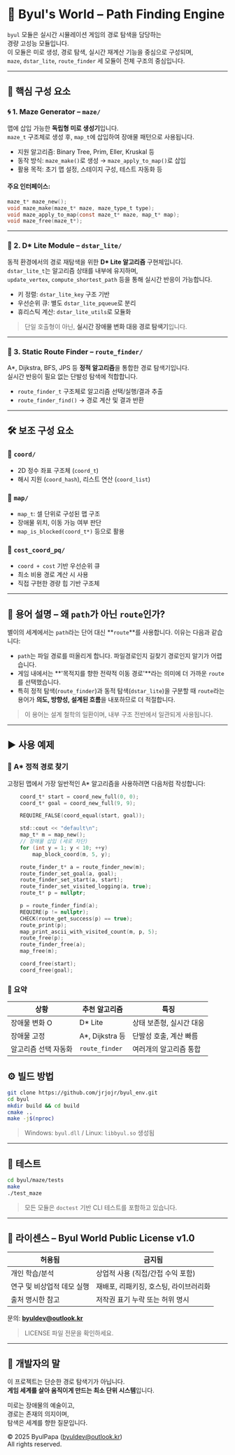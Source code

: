# 🌟 Byul's World – Path Finding Engine

`byul` 모듈은 실시간 시뮬레이션 게임의 경로 탐색을 담당하는  
경량 고성능 모듈입니다.  
이 모듈은 미로 생성, 경로 탐색, 실시간 재계산 기능을 중심으로 구성되며,  
`maze`, `dstar_lite`, `route_finder` 세 모듈이 전체 구조의 중심입니다.

---

## 🧩 핵심 구성 요소

### 🌀 1. Maze Generator – `maze/`

맵에 삽입 가능한 **독립형 미로 생성기**입니다.  
`maze_t` 구조체로 생성 후, `map_t`에 삽입하여 장애물 패턴으로 사용됩니다.

- 지원 알고리즘: Binary Tree, Prim, Eller, Kruskal 등
- 동작 방식: `maze_make()`로 생성 → `maze_apply_to_map()`로 삽입
- 활용 목적: 초기 맵 설정, 스테이지 구성, 테스트 자동화 등

#### 주요 인터페이스:
```c
maze_t* maze_new();
void maze_make(maze_t* maze, maze_type_t type);
void maze_apply_to_map(const maze_t* maze, map_t* map);
void maze_free(maze_t*);
```

---

### 🧠 2. D* Lite Module – `dstar_lite/`

동적 환경에서의 경로 재탐색을 위한 **D\* Lite 알고리즘** 구현체입니다.  
`dstar_lite_t`는 알고리즘 상태를 내부에 유지하며,  
`update_vertex`, `compute_shortest_path` 등을 통해 실시간 반응이 가능합니다.

- 키 정렬: `dstar_lite_key` 구조 기반
- 우선순위 큐: 별도 `dstar_lite_pqueue`로 분리
- 휴리스틱 계산: `dstar_lite_utils`로 모듈화

> 단일 호출형이 아닌, **실시간 장애물 변화 대응 경로 탐색기**입니다.

---

### 🚦 3. Static Route Finder – `route_finder/`

A\*, Dijkstra, BFS, JPS 등 **정적 알고리즘**을 통합한 경로 탐색기입니다.  
실시간 반응이 필요 없는 단발성 탐색에 적합합니다.

- `route_finder_t` 구조체로 알고리즘 선택/실행/결과 추출
- `route_finder_find()` → 경로 계산 및 결과 반환

---

## 🛠 보조 구성 요소

### 📌 `coord/`
- 2D 정수 좌표 구조체 (`coord_t`)
- 해시 지원 (`coord_hash`), 리스트 연산 (`coord_list`)

### 📌 `map/`
- `map_t`: 셀 단위로 구성된 맵 구조
- 장애물 위치, 이동 가능 여부 판단
- `map_is_blocked(coord_t*)` 등으로 활용

### 📌 `cost_coord_pq/`
- `coord + cost` 기반 우선순위 큐
- 최소 비용 경로 계산 시 사용
- 직접 구현한 경량 힙 기반 구조체

---

## 📘 용어 설명 – 왜 `path`가 아닌 `route`인가?

별이의 세계에서는 `path`라는 단어 대신 **`route`**를 사용합니다. 이유는 다음과 같습니다:

- `path`는 파일 경로를 떠올리게 합니다. 파일경로인지 길찾기 경로인지 알기가 어렵습니다.
- 게임 내에서는 **'목적지를 향한 전략적 이동 경로'**라는 의미에 더 가까운 `route`를 선택했습니다.
- 특히 정적 탐색(`route_finder`)과 동적 탐색(`dstar_lite`)을 구분할 때 `route`라는 용어가
  **의도, 방향성, 설계된 흐름**을 내포하므로 더 적절합니다.

> 이 용어는 설계 철학의 일환이며, 내부 구조 전반에서 일관되게 사용됩니다.

---

## ▶️ 사용 예제

### 🔹 A* 정적 경로 찾기

고정된 맵에서 가장 일반적인 A* 알고리즘을 사용하려면 다음처럼 작성합니다:

```c
    coord_t* start = coord_new_full(0, 0);
    coord_t* goal = coord_new_full(9, 9);

    REQUIRE_FALSE(coord_equal(start, goal));

    std::cout << "default\n";
    map_t* m = map_new();
    // 장애물 삽입 (세로 차단)
    for (int y = 1; y < 10; ++y)
        map_block_coord(m, 5, y);

    route_finder_t* a = route_finder_new(m);
    route_finder_set_goal(a, goal);
    route_finder_set_start(a, start);
    route_finder_set_visited_logging(a, true);
    route_t* p = nullptr;

    p = route_finder_find(a);
    REQUIRE(p != nullptr);
    CHECK(route_get_success(p) == true);
    route_print(p);
    map_print_ascii_with_visited_count(m, p, 5);
    route_free(p);    
    route_finder_free(a);
    map_free(m);

    coord_free(start);
    coord_free(goal);    
```

### 🧩 요약

| 상황 | 추천 알고리즘 | 특징 |
|------|---------------|------|
| 장애물 변화 O | D* Lite | 상태 보존형, 실시간 대응 |
| 장애물 고정 | A*, Dijkstra 등 | 단발성 호출, 계산 빠름 |
| 알고리즘 선택 자동화 | `route_finder` | 여러개의 알고리즘 통합 |

## ⚙️ 빌드 방법

```bash
git clone https://github.com/jrjojr/byul_env.git
cd byul
mkdir build && cd build
cmake ..
make -j$(nproc)
```

> Windows: `byul.dll` / Linux: `libbyul.so` 생성됨

---

## 🧪 테스트

```bash
cd byul/maze/tests
make
./test_maze
```

> 모든 모듈은 `doctest` 기반 CLI 테스트를 포함하고 있습니다.

---

## 📄 라이센스 – Byul World Public License v1.0

| 허용됨                    | 금지됨                                     |
|----------------------------|---------------------------------------------|
| 개인 학습/분석            | 상업적 사용 (직접/간접 수익 포함)         |
| 연구 및 비상업적 데모 실행 | 재배포, 리패키징, 호스팅, 라이브러리화      |
| 출처 명시한 참고           | 저작권 표기 누락 또는 허위 명시             |

문의: **byuldev@outlook.kr**

> LICENSE 파일 전문을 확인하세요.

---

## 💬 개발자의 말

이 프로젝트는 단순한 경로 탐색기가 아닙니다.  
**게임 세계를 살아 움직이게 만드는 최소 단위 시스템**입니다.

미로는 장애물의 예술이고,  
경로는 존재의 의지이며,  
탐색은 세계를 향한 질문입니다.

© 2025 ByulPapa (byuldev@outlook.kr)  
All rights reserved.